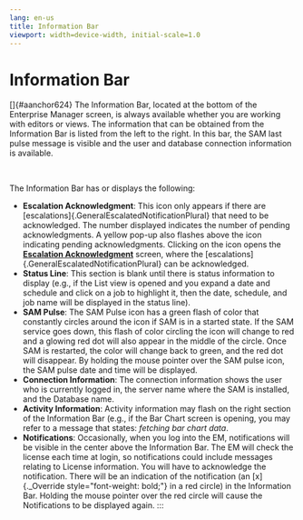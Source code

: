 ```yaml
---
lang: en-us
title: Information Bar
viewport: width=device-width, initial-scale=1.0
---
```


# Information Bar

[]{#aanchor624} The Information Bar, located at the bottom of the Enterprise Manager screen, is always available whether you are working
with editors or views. The information that can be obtained from the
Information Bar is listed from the left to the right. In this bar, the
SAM last pulse message is visible and the user and database connection
information is available.

 

The Information Bar has or displays the following:

-   **Escalation Acknowledgment**: This icon only appears if there are
    [escalations]{.GeneralEscalatedNotificationPlural} that need to be     acknowledged. The number displayed indicates the number of pending
    acknowledgments. A yellow pop-up also flashes above the icon
    indicating pending acknowledgments. Clicking on the icon opens the
    **[Escalation     Acknowledgment](Using-Escalation-Acknowlegement.md)** screen,
    where the [escalations]{.GeneralEscalatedNotificationPlural} can be     acknowledged.
-   **Status Line**: This section is blank until there is status
    information to display (e.g., if the List view is opened and you
    expand a date and schedule and click on a job to highlight it, then
    the date, schedule, and job name will be displayed in the status
    line).
-   **SAM Pulse**: The SAM Pulse icon has a green flash of color that
    constantly circles around the icon if SAM is in a started state. If
    the SAM service goes down, this flash of color circling the icon
    will change to red and a glowing red dot will also appear in the
    middle of the circle. Once SAM is restarted, the color will change
    back to green, and the red dot will disappear. By holding the mouse
    pointer over the SAM pulse icon, the SAM pulse date and time will be
    displayed.
-   **Connection Information**: The connection information shows the
    user who is currently logged in, the server name where the SAM is
    installed, and the Database name.
-   **Activity Information**: Activity information may flash on the
    right section of the Information Bar (e.g., if the Bar Chart screen
    is opening, you may refer to a message that states: *fetching bar
    chart data*.
-   **Notifications**: Occasionally, when you log into the EM,
    notifications will be visible in the center above the Information
    Bar. The EM will check the license each time at login, so
    notifications could include messages relating to License
    information. You will have to acknowledge the notification. There
    will be an indication of the notification (an [x]{._Override     style="font-weight: bold;"} in a red circle) in the Information Bar.
    Holding the mouse pointer over the red circle will cause the
    Notifications to be displayed again.
:::

 

